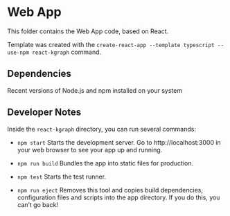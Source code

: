# Web App

This folder contains the Web App code, based on React.

Template was created with the `create-react-app --template typescript --use-npm react-kgraph` command.

## Dependencies

Recent versions of Node.js and npm installed on your system

## Developer Notes

Inside the `react-kgraph` directory, you can run several commands:

- `npm start`
    Starts the development server. Go to http://localhost:3000 in your web browser to see your app up and running.

- `npm run build`
    Bundles the app into static files for production.

- `npm test`
    Starts the test runner.

- `npm run eject`
    Removes this tool and copies build dependencies, configuration files
    and scripts into the app directory. If you do this, you can’t go back!
